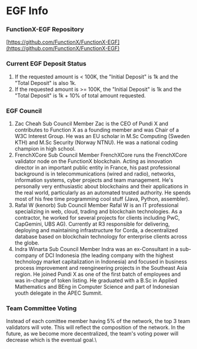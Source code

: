 # EGF Info

### FunctionX-EGF Repository

[https://github.com/FunctionX/FunctionX-EGF](https://github.com/FunctionX/FunctionX-EGF)

### Current EGF Deposit Status

1. If the requested amount is < 100K, the "Initial Deposit" is 1k and the "Total Deposit" is also 1k.
2. If the requested amount is >= 100K, the "Initial Deposit" is 1k and the "Total Deposit" is 1k + 10% of total amount requested.

### EGF Council

1. Zac Cheah Sub Council Member Zac is the CEO of Pundi X and contributes to Function X as a founding member and was Chair of a W3C Interest Group. He was an EU scholar in M.Sc Computing (Sweden KTH) and M.Sc Security (Norway NTNU). He was a national coding champion in high school.
2. FrenchXCore Sub Council Member FrenchXCore runs the FrenchXCore validator node on the FunctionX blockchain. Acting as innovation director in an important public entity in France, his past professional background is in telecommunications (wired and radio), networks, information systems, cyber projects and team management. He's personally very enthusiastic about blockchains and their applications in the real world, particularly as an automated trusted authority. He spends most of his free time programming cool stuff (Java, Python, assembler).
3. Rafal W (kenorb) Sub Council Member Rafal W is an IT professional specializing in web, cloud, trading and blockchain technologies. As a contractor, he worked for several projects for clients including PwC, CapGemini, UBS AG). Currently at R3 responsible for delivering, deploying and maintaining infrastructure for Corda, a decentralized database based on blockchain technology for enterprise clients across the globe.
4. Indra Winarta Sub Council Member Indra was an ex-Consultant in a sub-company of DCI Indonesia (the leading company with the highest technology market capitalization in Indonesia) and focused in business process improvement and reengineering projects in the Southeast Asia region. He joined Pundi X as one of the first batch of employees and was in-charge of token listing. He graduated with a B.Sc in Applied Mathematics and BEng in Computer Science and part of Indonesian youth delegate in the APEC Summit.

### Team Committee Voting

Instead of each comittee member having 5% of the network, the top 3 team validators will vote. This will reflect the composition of the network. In the future, as we become more decentralized, the team's voting power will decrease which is the eventual goal.\\
